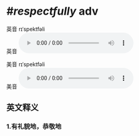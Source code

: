# ***\#respectfully*** adv
英音 rɪˈspektfəli  
英音
<audio src="./media/respectfully1_AAC.aac" controls="controls"></audio>

美音 rɪˈspektfəli  
美音
<audio src="./media/respectfully2_AAC.aac" controls="controls"></audio>



  

英文释义
---
### 1.**有礼貌地，恭敬地**  


